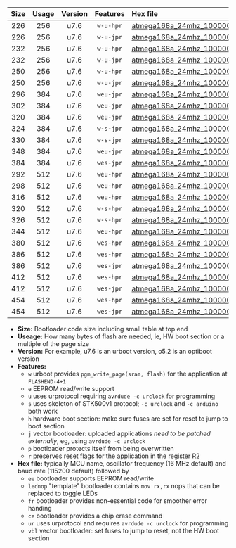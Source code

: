 |Size|Usage|Version|Features|Hex file|
|:-:|:-:|:-:|:-:|:--|
|226|256|u7.6|`w-u-hpr`|[atmega168a_24mhz_1000000bps_ur.hex](https://raw.githubusercontent.com/stefanrueger/urboot/main/atmega168a_24mhz_1000000bps_ur.hex)|
|226|256|u7.6|`w-u-jpr`|[atmega168a_24mhz_1000000bps_ur_vbl.hex](https://raw.githubusercontent.com/stefanrueger/urboot/main/atmega168a_24mhz_1000000bps_ur_vbl.hex)|
|232|256|u7.6|`w-u-hpr`|[atmega168a_24mhz_1000000bps_lednop_ur.hex](https://raw.githubusercontent.com/stefanrueger/urboot/main/atmega168a_24mhz_1000000bps_lednop_ur.hex)|
|232|256|u7.6|`w-u-jpr`|[atmega168a_24mhz_1000000bps_lednop_ur_vbl.hex](https://raw.githubusercontent.com/stefanrueger/urboot/main/atmega168a_24mhz_1000000bps_lednop_ur_vbl.hex)|
|250|256|u7.6|`w-u-hpr`|[atmega168a_24mhz_1000000bps_lednop_fr_ur.hex](https://raw.githubusercontent.com/stefanrueger/urboot/main/atmega168a_24mhz_1000000bps_lednop_fr_ur.hex)|
|250|256|u7.6|`w-u-jpr`|[atmega168a_24mhz_1000000bps_lednop_fr_ur_vbl.hex](https://raw.githubusercontent.com/stefanrueger/urboot/main/atmega168a_24mhz_1000000bps_lednop_fr_ur_vbl.hex)|
|296|384|u7.6|`weu-jpr`|[atmega168a_24mhz_1000000bps_ee_ur_vbl.hex](https://raw.githubusercontent.com/stefanrueger/urboot/main/atmega168a_24mhz_1000000bps_ee_ur_vbl.hex)|
|302|384|u7.6|`weu-jpr`|[atmega168a_24mhz_1000000bps_ee_lednop_ur_vbl.hex](https://raw.githubusercontent.com/stefanrueger/urboot/main/atmega168a_24mhz_1000000bps_ee_lednop_ur_vbl.hex)|
|320|384|u7.6|`weu-jpr`|[atmega168a_24mhz_1000000bps_ee_lednop_fr_ur_vbl.hex](https://raw.githubusercontent.com/stefanrueger/urboot/main/atmega168a_24mhz_1000000bps_ee_lednop_fr_ur_vbl.hex)|
|324|384|u7.6|`w-s-jpr`|[atmega168a_24mhz_1000000bps_vbl.hex](https://raw.githubusercontent.com/stefanrueger/urboot/main/atmega168a_24mhz_1000000bps_vbl.hex)|
|330|384|u7.6|`w-s-jpr`|[atmega168a_24mhz_1000000bps_lednop_vbl.hex](https://raw.githubusercontent.com/stefanrueger/urboot/main/atmega168a_24mhz_1000000bps_lednop_vbl.hex)|
|348|384|u7.6|`weu-jpr`|[atmega168a_24mhz_1000000bps_ee_lednop_fr_ce_ur_vbl.hex](https://raw.githubusercontent.com/stefanrueger/urboot/main/atmega168a_24mhz_1000000bps_ee_lednop_fr_ce_ur_vbl.hex)|
|384|384|u7.6|`wes-jpr`|[atmega168a_24mhz_1000000bps_ee_vbl.hex](https://raw.githubusercontent.com/stefanrueger/urboot/main/atmega168a_24mhz_1000000bps_ee_vbl.hex)|
|292|512|u7.6|`weu-hpr`|[atmega168a_24mhz_1000000bps_ee_ur.hex](https://raw.githubusercontent.com/stefanrueger/urboot/main/atmega168a_24mhz_1000000bps_ee_ur.hex)|
|298|512|u7.6|`weu-hpr`|[atmega168a_24mhz_1000000bps_ee_lednop_ur.hex](https://raw.githubusercontent.com/stefanrueger/urboot/main/atmega168a_24mhz_1000000bps_ee_lednop_ur.hex)|
|316|512|u7.6|`weu-hpr`|[atmega168a_24mhz_1000000bps_ee_lednop_fr_ur.hex](https://raw.githubusercontent.com/stefanrueger/urboot/main/atmega168a_24mhz_1000000bps_ee_lednop_fr_ur.hex)|
|320|512|u7.6|`w-s-hpr`|[atmega168a_24mhz_1000000bps.hex](https://raw.githubusercontent.com/stefanrueger/urboot/main/atmega168a_24mhz_1000000bps.hex)|
|326|512|u7.6|`w-s-hpr`|[atmega168a_24mhz_1000000bps_lednop.hex](https://raw.githubusercontent.com/stefanrueger/urboot/main/atmega168a_24mhz_1000000bps_lednop.hex)|
|344|512|u7.6|`weu-hpr`|[atmega168a_24mhz_1000000bps_ee_lednop_fr_ce_ur.hex](https://raw.githubusercontent.com/stefanrueger/urboot/main/atmega168a_24mhz_1000000bps_ee_lednop_fr_ce_ur.hex)|
|380|512|u7.6|`wes-hpr`|[atmega168a_24mhz_1000000bps_ee.hex](https://raw.githubusercontent.com/stefanrueger/urboot/main/atmega168a_24mhz_1000000bps_ee.hex)|
|386|512|u7.6|`wes-hpr`|[atmega168a_24mhz_1000000bps_ee_lednop.hex](https://raw.githubusercontent.com/stefanrueger/urboot/main/atmega168a_24mhz_1000000bps_ee_lednop.hex)|
|386|512|u7.6|`wes-jpr`|[atmega168a_24mhz_1000000bps_ee_lednop_vbl.hex](https://raw.githubusercontent.com/stefanrueger/urboot/main/atmega168a_24mhz_1000000bps_ee_lednop_vbl.hex)|
|412|512|u7.6|`wes-hpr`|[atmega168a_24mhz_1000000bps_ee_lednop_fr.hex](https://raw.githubusercontent.com/stefanrueger/urboot/main/atmega168a_24mhz_1000000bps_ee_lednop_fr.hex)|
|412|512|u7.6|`wes-jpr`|[atmega168a_24mhz_1000000bps_ee_lednop_fr_vbl.hex](https://raw.githubusercontent.com/stefanrueger/urboot/main/atmega168a_24mhz_1000000bps_ee_lednop_fr_vbl.hex)|
|454|512|u7.6|`wes-hpr`|[atmega168a_24mhz_1000000bps_ee_lednop_fr_ce.hex](https://raw.githubusercontent.com/stefanrueger/urboot/main/atmega168a_24mhz_1000000bps_ee_lednop_fr_ce.hex)|
|454|512|u7.6|`wes-jpr`|[atmega168a_24mhz_1000000bps_ee_lednop_fr_ce_vbl.hex](https://raw.githubusercontent.com/stefanrueger/urboot/main/atmega168a_24mhz_1000000bps_ee_lednop_fr_ce_vbl.hex)|

- **Size:** Bootloader code size including small table at top end
- **Useage:** How many bytes of flash are needed, ie, HW boot section or a multiple of the page size
- **Version:** For example, u7.6 is an urboot version, o5.2 is an optiboot version
- **Features:**
  + `w` urboot provides `pgm_write_page(sram, flash)` for the application at `FLASHEND-4+1`
  + `e` EEPROM read/write support
  + `u` uses urprotocol requiring `avrdude -c urclock` for programming
  + `s` uses skeleton of STK500v1 protocol; `-c urclock` and `-c arduino` both work
  + `h` hardware boot section: make sure fuses are set for reset to jump to boot section
  + `j` vector bootloader: uploaded applications *need to be patched externally*, eg, using `avrdude -c urclock`
  + `p` bootloader protects itself from being overwritten
  + `r` preserves reset flags for the application in the register R2
- **Hex file:** typically MCU name, oscillator frequency (16 MHz default) and baud rate (115200 default) followed by
  + `ee` bootloader supports EEPROM read/write
  + `lednop` "template" bootloader contains `mov rx,rx` nops that can be replaced to toggle LEDs
  + `fr` bootloader provides non-essential code for smoother error handing
  + `ce` bootloader provides a chip erase command
  + `ur` uses urprotocol and requires `avrdude -c urclock` for programming
  + `vbl` vector bootloader: set fuses to jump to reset, not the HW boot section
